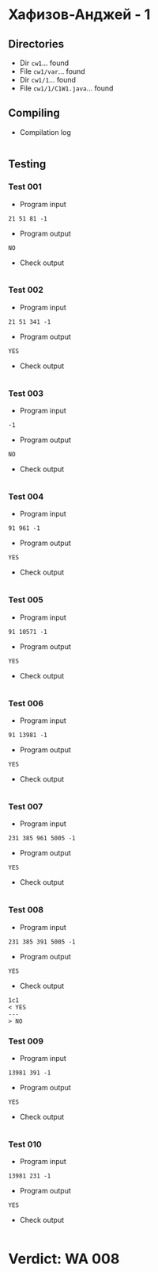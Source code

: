# Хафизов-Анджей - 1
## Directories
- Dir `cw1`... found
- File `cw1/var`... found
- Dir `cw1/1`... found
- File `cw1/1/C1W1.java`... found
## Compiling
- Compilation log
```

```
## Testing
### Test 001
- Program input
```
21 51 81 -1

```
- Program output
```
NO

```
- Check output
```

```
### Test 002
- Program input
```
21 51 341 -1

```
- Program output
```
YES

```
- Check output
```

```
### Test 003
- Program input
```
-1

```
- Program output
```
NO

```
- Check output
```

```
### Test 004
- Program input
```
91 961 -1

```
- Program output
```
YES

```
- Check output
```

```
### Test 005
- Program input
```
91 10571 -1

```
- Program output
```
YES

```
- Check output
```

```
### Test 006
- Program input
```
91 13981 -1

```
- Program output
```
YES

```
- Check output
```

```
### Test 007
- Program input
```
231 385 961 5005 -1

```
- Program output
```
YES

```
- Check output
```

```
### Test 008
- Program input
```
231 385 391 5005 -1

```
- Program output
```
YES

```
- Check output
```
1c1
< YES
---
> NO

```
### Test 009
- Program input
```
13981 391 -1

```
- Program output
```
YES

```
- Check output
```

```
### Test 010
- Program input
```
13981 231 -1

```
- Program output
```
YES

```
- Check output
```

```
# Verdict: WA 008
